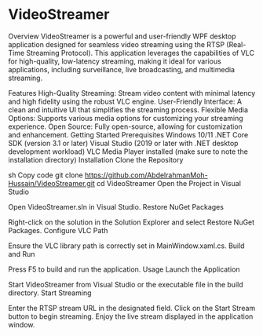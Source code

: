 # VideoStreamer
Overview
VideoStreamer is a powerful and user-friendly WPF desktop application designed for seamless video streaming using the RTSP (Real-Time Streaming Protocol). This application leverages the capabilities of VLC for high-quality, low-latency streaming, making it ideal for various applications, including surveillance, live broadcasting, and multimedia streaming.

Features
High-Quality Streaming: Stream video content with minimal latency and high fidelity using the robust VLC engine.
User-Friendly Interface: A clean and intuitive UI that simplifies the streaming process.
Flexible Media Options: Supports various media options for customizing your streaming experience.
Open Source: Fully open-source, allowing for customization and enhancement.
Getting Started
Prerequisites
Windows 10/11
.NET Core SDK (version 3.1 or later)
Visual Studio (2019 or later with .NET desktop development workload)
VLC Media Player installed (make sure to note the installation directory)
Installation
Clone the Repository

sh
Copy code
git clone https://github.com/AbdelrahmanMoh-Hussain/VideoStreamer.git
cd VideoStreamer
Open the Project in Visual Studio

Open VideoStreamer.sln in Visual Studio.
Restore NuGet Packages

Right-click on the solution in the Solution Explorer and select Restore NuGet Packages.
Configure VLC Path

Ensure the VLC library path is correctly set in MainWindow.xaml.cs.
Build and Run

Press F5 to build and run the application.
Usage
Launch the Application

Start VideoStreamer from Visual Studio or the executable file in the build directory.
Start Streaming

Enter the RTSP stream URL in the designated field.
Click on the Start Stream button to begin streaming.
Enjoy the live stream displayed in the application window.
